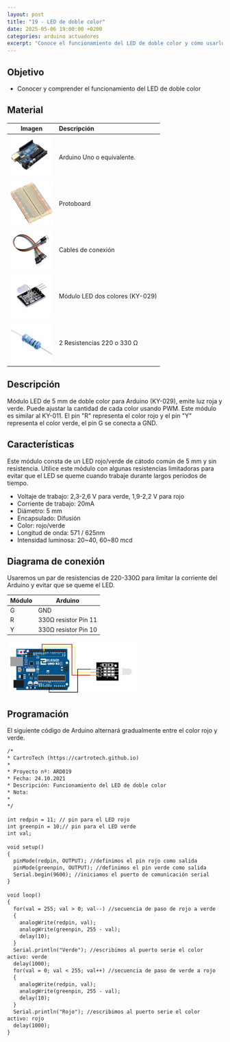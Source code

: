 ```yaml
---
layout: post
title: "19 - LED de doble color"
date: 2025-05-06 19:00:00 +0200
categories: arduino actuadores
excerpt: "Conoce el funcionamiento del LED de doble color y cómo usarlo en tus proyectos Arduino."
---
```


## Objetivo

- Conocer y comprender el funcionamiento del LED de doble color

## Material

|                                  Imagen                                  | Descripción                    |
| :----------------------------------------------------------------------: | :---------------------------- |
|    ![Arduino Uno](/assets/images/material/mat_unor3.png)     | Arduino Uno o equivalente.     |
|  ![Protoboard](/assets/images/material/mat_protoboard.png)  | Protoboard                    |
|    ![Cables](/assets/images/material/mat_cables.png)    | Cables de conexión            |
|    ![Módulo LED doble color](/assets/images/material/mat_KY029.png)    | Módulo LED dos colores (KY-029) |
| ![Resistencias](/assets/images/material/mat_resistencia.jpeg) | 2 Resistencias 220 o 330 Ω    |

## Descripción

Módulo LED de 5 mm de doble color para Arduino (KY-029), emite luz roja
y verde. Puede ajustar la cantidad de cada color usando PWM. Este módulo
es similar al KY-011. El pin "R" representa el color rojo y el pin
"Y" representa el color verde, el pin G se conecta a GND.

## Características

Este módulo consta de un LED rojo/verde de cátodo común de 5 mm y sin
resistencia. Utilice este módulo con algunas resistencias limitadoras
para evitar que el LED se queme cuando trabaje durante largos períodos de
tiempo.

- Voltaje de trabajo: 2,3-2,6 V para verde, 1,9-2,2 V para rojo
- Corriente de trabajo: 20mA
- Diámetro: 5 mm
- Encapsulado: Difusión
- Color: rojo/verde
- Longitud de onda: 571 / 625nm
- Intensidad luminosa: 20~40, 60~80 mcd

## Diagrama de conexión

Usaremos un par de resistencias de 220-330Ω para limitar la corriente
del Arduino y evitar que se queme el LED.

| Módulo | Arduino              |
| ----- | -------------------- |
| G     | GND                  |
| R     | 330Ω resistor Pin 11 |
| Y     | 330Ω resistor Pin 10 |

![Montaje módulo LED doble color](/assets/images/ard/ard_19_01.png)

## Programación

El siguiente código de Arduino alternará gradualmente entre el color rojo y
verde.

```Arduino
/*
* CartroTech (https://cartrotech.github.io)
*
* Proyecto nº: ARD019
* Fecha: 24.10.2021
* Descripción: Funcionamiento del LED de doble color
* Nota:
*
*/

int redpin = 11; // pin para el LED rojo
int greenpin = 10;// pin para el LED verde
int val;

void setup()
{
  pinMode(redpin, OUTPUT); //definimos el pin rojo como salida
  pinMode(greenpin, OUTPUT); //definimos el pin verde como salida
  Serial.begin(9600); //iniciamos el puerto de comunicación serial
}

void loop()
{
  for(val = 255; val > 0; val--) //secuencia de paso de rojo a verde
  {
    analogWrite(redpin, val);
    analogWrite(greenpin, 255 - val);
    delay(10);
  }
  Serial.println("Verde"); //escribimos al puerto serie el color activo: verde
  delay(1000);
  for(val = 0; val < 255; val++) //secuencia de paso de verde a rojo
  {
    analogWrite(redpin, val);
    analogWrite(greenpin, 255 - val);
    delay(10);
  }
  Serial.println("Rojo"); //escribimos al puerto serie el color activo: rojo
  delay(1000);
}
```
